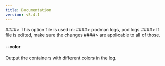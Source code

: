 ```yaml
---
title: Documentation
version: v5.4.1
---
```


####> This option file is used in:
####>   podman logs, pod logs
####> If file is edited, make sure the changes
####> are applicable to all of those.
#### **--color**

Output the containers with different colors in the log.
